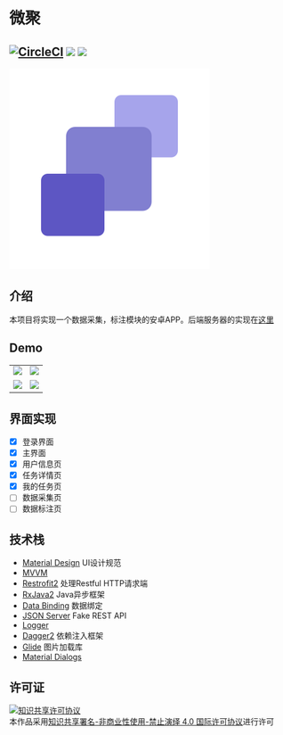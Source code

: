 # 微聚
[![CircleCI](https://circleci.com/gh/Peng-YM/AndroidClient/tree/master.svg?style=svg&circle-token=5b83b358dafd7082f76eeb2de4412045b3832b46)](https://circleci.com/gh/Peng-YM/AndroidClient/tree/master)
![](https://tokei.rs/b1/github/Peng-YM/AndroidClient)
![](https://tokei.rs/b1/github/Peng-YM/AndroidClient?category=files)
--------
![logo](logo.png)

## 介绍
本项目将实现一个数据采集，标注模块的安卓APP。后端服务器的实现在[这里](https://github.com/Wang-GY/Data-Collection-Annotation-Android-App)
## Demo

|                                                              |                                                              |
| :----------------------------------------------------------: | :----------------------------------------------------------: |
| <img src="http://ww1.sinaimg.cn/large/c2dfc71dgy1fq98b7n2llj20bj0keq46.jpg" width="300"/> | <img src="http://ww1.sinaimg.cn/large/c2dfc71dgy1fq98bq8o8zj20bj0ke75j.jpg" width="300"/> |
| <img src="http://ww1.sinaimg.cn/large/c2dfc71dgy1fq98cyuj02j20bj0kediy.jpg" width="300"/> | <img src="http://ww1.sinaimg.cn/large/c2dfc71dgy1fq98cjgjhjj20bj0kemzg.jpg" width="300"/> |

## 界面实现

- [x] 登录界面
- [x] 主界面
- [x] 用户信息页
- [x] 任务详情页
- [x] 我的任务页
- [ ] 数据采集页
- [ ] 数据标注页
## 技术栈
- [Material Design](https://material.io/guidelines/#introduction-principles) UI设计规范
- [MVVM](https://en.wikipedia.org/wiki/Model%E2%80%93view%E2%80%93viewmodel)
- [Restrofit2](https://github.com/square/retrofit) 处理Restful HTTP请求端
- [RxJava2](https://github.com/ReactiveX/RxJava) Java异步框架
- [Data Binding](https://developer.android.com/topic/libraries/data-binding/index.html) 数据绑定
- [JSON Server](https://github.com/typicode/json-server) Fake REST API
- [Logger](https://github.com/orhanobut/logger)
- [Dagger2](https://github.com/google/dagger) 依赖注入框架
- [Glide](https://github.com/bumptech/glide) 图片加载库
- [Material Dialogs](https://github.com/afollestad/material-dialogs)

## 许可证

<a rel="license" href="http://creativecommons.org/licenses/by-nc-nd/4.0/"><img alt="知识共享许可协议" style="border-width:0" src="https://i.creativecommons.org/l/by-nc-nd/4.0/88x31.png" /></a><br />本作品采用<a rel="license" href="http://creativecommons.org/licenses/by-nc-nd/4.0/">知识共享署名-非商业性使用-禁止演绎 4.0 国际许可协议</a>进行许可
